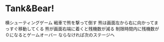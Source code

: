 Tank&Bear!
========================

横シューティングゲーム
戦車で熊を撃って倒す
熊は画面左から右に向かってまっすぐ移動してくる
熊が画面右端に着くと残機数が減る
制限時間内に残機数が０になるとゲームオーバー
ならなければ次のステージへ